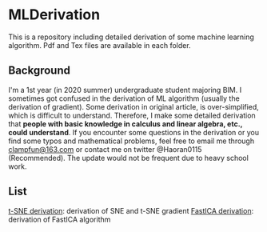 # MLDerivation

This is a repository including detailed derivation of some machine learning algorithm. Pdf and Tex files are available in each folder. 

## Background

I'm a 1st year (in 2020 summer) undergraduate student majoring BIM. I sometimes got confused in the derivation of ML algorithm (usually the derivation of gradient). Some derivation in original article, is over-simplified, which is difficult to understand. Therefore, I make some detailed derivation that **people with basic knowledge in calculus and linear algebra, etc., could understand**. If you encounter some questions in the derivation or you find some typos and mathematical problems, feel free to email me through clampfun@163.com or contact me on twitter @Haoran0115 (Recommended). The update would not be frequent due to heavy school work. 

## List
[t-SNE derivation](https://github.com/zein0115/MLDerivation/tree/master/t-SNE%20gradient%20derivation): derivation of SNE and t-SNE gradient
[FastICA derivation](https://github.com/zein0115/MLDerivation/tree/master/FastICA%20derivation): derivation of FastICA algorithm
